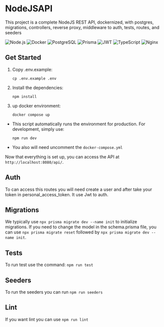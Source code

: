 # NodeJSAPI

This project is a complete NodeJS REST API, dockernized, with postgres, migrations, controllers, reverse proxy, middleware to auth, tests, routes, and seeders

![Node.js](https://img.shields.io/badge/-Node.js-43853d?logo=node.js&logoColor=white)
![Docker](https://img.shields.io/badge/-Docker-2496ed?logo=docker&logoColor=white)
![PostgreSQL](https://img.shields.io/badge/-PostgreSQL-336791?logo=postgresql&logoColor=white)
![Prisma](https://img.shields.io/badge/-Prisma-2d3748?logo=prisma&logoColor=white)
![JWT](https://img.shields.io/badge/-JWT-000000?logo=json-web-tokens&logoColor=white)
![TypeScript](https://img.shields.io/badge/-TypeScript-3178c6?logo=typescript&logoColor=white)
![Nginx](https://img.shields.io/badge/-Nginx-009639?logo=nginx&logoColor=white)

## Get Started

1. Copy .env.example:

    ```
    cp .env.example .env
    ```
2. Install the dependencies:

    ```
    npm install
    ```
    
3. up docker environment:

    ```
    docker compose up
    ```

- This script automatically runs the environment for production. For development, simply use:

    ```
    npm run dev
    ```

- You also will need uncomment the `docker-compose.yml`

Now that everything is set up, you can access the API at `http://localhost:8080/api/`.

## Auth

To can access this routes you will need create a user and after take your token in personal_access_token. It use Jwt to auth.

## Migrations 

We typically use `npx prisma migrate dev --name init` to initialize migrations. If you need to change the model in the schema.prisma file, you can use `npx prisma migrate reset` followed by `npx prisma migrate dev --name init`.

## Tests

To run test use the command: `npm run test`

## Seeders

To run the seeders you can run `npm run seeders`

## Lint

If you want lint you can use `npm run lint`